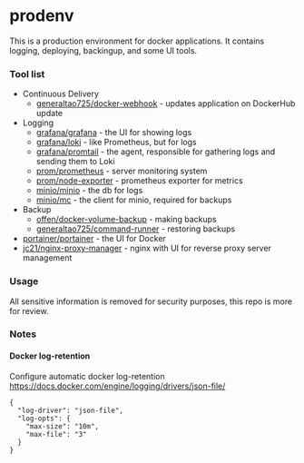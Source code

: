 # prodenv

This is a production environment for docker applications. It contains logging, deploying, backingup, and some UI tools.

### Tool list
 - Continuous Delivery
   - [generaltao725/docker-webhook](https://hub.docker.com/r/generaltao725/docker-webhook) - updates application on DockerHub update
 - Logging
   - [grafana/grafana](https://hub.docker.com/r/grafana/grafana) - the UI for showing logs
   - [grafana/loki](https://hub.docker.com/r/grafana/loki) - like Prometheus, but for logs
   - [grafana/promtail](https://hub.docker.com/r/grafana/promtail) - the agent, responsible for gathering logs and sending them to Loki
   - [prom/prometheus](https://hub.docker.com/r/prom/prometheus) - server monitoring system
   - [prom/node-exporter](https://hub.docker.com/r/prom/node-exporter) - prometheus exporter for metrics
   - [minio/minio](https://hub.docker.com/r/minio/minio) - the db for logs
   - [minio/mc](https://hub.docker.com/r/minio/mc) - the client for minio, required for backups
 - Backup
   - [offen/docker-volume-backup](https://hub.docker.com/r/offen/docker-volume-backup) - making backups
   - [generaltao725/command-runner](https://hub.docker.com/r/generaltao725/command-runner) - restoring backups
 - [portainer/portainer](https://hub.docker.com/r/portainer/portainer) - the UI for Docker
 - [jc21/nginx-proxy-manager](https://hub.docker.com/r/jc21/nginx-proxy-manager) - nginx with UI for reverse proxy server management

### Usage
All sensitive information is removed for security purposes, this repo is more for review.

### Notes

#### Docker log-retention
Configure automatic docker log-retention 
https://docs.docker.com/engine/logging/drivers/json-file/
```
{
  "log-driver": "json-file",
  "log-opts": {
    "max-size": "10m",
    "max-file": "3"
  }
}
```